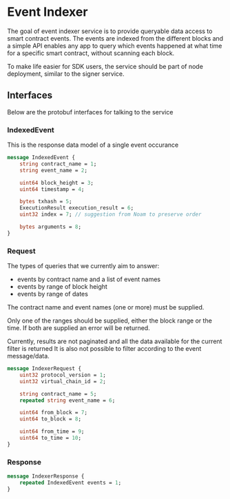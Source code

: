 # Event Indexer

The goal of event indexer service is to provide queryable data access to smart contract events.
The events are indexed from the different blocks and a simple API enables any app to query which events happened at what time for a specific smart contract, without scanning each block.

To make life easier for SDK users, the service should be part of node deployment, similar to the signer service.

## Interfaces

Below are the protobuf interfaces for talking to the service

### IndexedEvent

This is the response data model of a single event occurance

```protobuf
message IndexedEvent {
    string contract_name = 1;
    string event_name = 2;

    uint64 block_height = 3;
    uint64 timestamp = 4;

    bytes txhash = 5;
    ExecutionResult execution_result = 6;
    uint32 index = 7; // suggestion from Noam to preserve order

    bytes arguments = 8;
}
```

### Request

The types of queries that we currently aim to answer:

* events by contract name and a list of event names
* events by range of block height
* events by range of dates

The contract name and event names (one or more) must be supplied.

Only one of the ranges should be supplied, either the block range or the time. If both are supplied an error will be returned. 

Currently, results are not paginated and all the data available for the current filter is returned
It is also not possible to filter according to the event message/data.

```protobuf
message IndexerRequest {
    uint32 protocol_version = 1;
    uint32 virtual_chain_id = 2;

    string contract_name = 5;
    repeated string event_name = 6;

    uint64 from_block = 7;
    uint64 to_block = 8;

    uint64 from_time = 9;
    uint64 to_time = 10;
}

```


### Response

```protobuf
message IndexerResponse {
    repeated IndexedEvent events = 1;
}
```